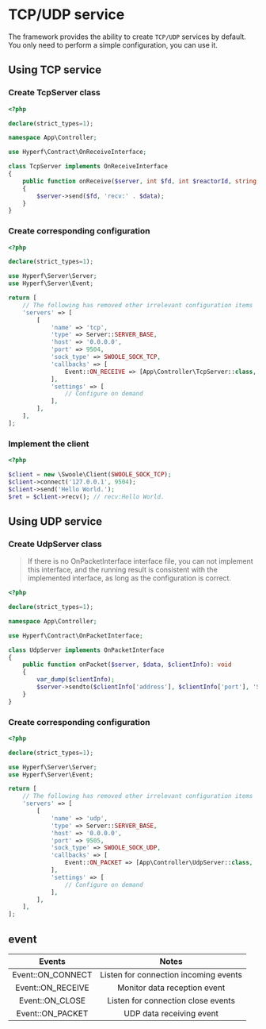 # TCP/UDP service

The framework provides the ability to create `TCP/UDP` services by default. You only need to perform a simple configuration, you can use it.

## Using TCP service

### Create TcpServer class

```php
<?php

declare(strict_types=1);

namespace App\Controller;

use Hyperf\Contract\OnReceiveInterface;

class TcpServer implements OnReceiveInterface
{
    public function onReceive($server, int $fd, int $reactorId, string $data): void
    {
        $server->send($fd, 'recv:' . $data);
    }
}

```

### Create corresponding configuration

```php
<?php

declare(strict_types=1);

use Hyperf\Server\Server;
use Hyperf\Server\Event;

return [
    // The following has removed other irrelevant configuration items
    'servers' => [
        [
            'name' => 'tcp',
            'type' => Server::SERVER_BASE,
            'host' => '0.0.0.0',
            'port' => 9504,
            'sock_type' => SWOOLE_SOCK_TCP,
            'callbacks' => [
                Event::ON_RECEIVE => [App\Controller\TcpServer::class, 'onReceive'],
            ],
            'settings' => [
                // Configure on demand
            ],
        ],
    ],
];

```

### Implement the client

```php
<?php

$client = new \Swoole\Client(SWOOLE_SOCK_TCP);
$client->connect('127.0.0.1', 9504);
$client->send('Hello World.');
$ret = $client->recv(); // recv:Hello World.
```

## Using UDP service

### Create UdpServer class

> If there is no OnPacketInterface interface file, you can not implement this interface, and the running result is consistent with the implemented interface, as long as the configuration is correct.

```php
<?php

declare(strict_types=1);

namespace App\Controller;

use Hyperf\Contract\OnPacketInterface;

class UdpServer implements OnPacketInterface
{
    public function onPacket($server, $data, $clientInfo): void
    {
        var_dump($clientInfo);
        $server->sendto($clientInfo['address'], $clientInfo['port'], 'Server:' . $data);
    }
}

```

### Create corresponding configuration

```php
<?php

declare(strict_types=1);

use Hyperf\Server\Server;
use Hyperf\Server\Event;

return [
    // The following has removed other irrelevant configuration items
    'servers' => [
        [
            'name' => 'udp',
            'type' => Server::SERVER_BASE,
            'host' => '0.0.0.0',
            'port' => 9505,
            'sock_type' => SWOOLE_SOCK_UDP,
            'callbacks' => [
                Event::ON_PACKET => [App\Controller\UdpServer::class, 'onPacket'],
            ],
            'settings' => [
                // Configure on demand
            ],
        ],
    ],
];

```

## event

| Events | Notes |
| :---------------: | :---------------: |
| Event::ON_CONNECT | Listen for connection incoming events |
| Event::ON_RECEIVE | Monitor data reception event |
| Event::ON_CLOSE | Listen for connection close events |
| Event::ON_PACKET | UDP data receiving event |

